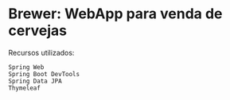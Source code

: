 # Brewer: WebApp para venda de cervejas

Recursos utilizados:
	
	Spring Web
	Spring Boot DevTools
	Spring Data JPA
	Thymeleaf
